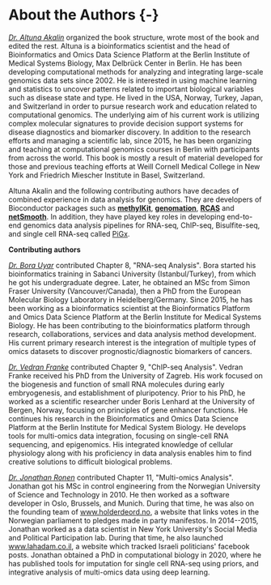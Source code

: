 # About the Authors {-}

[*Dr. Altuna Akalin*](https://github.com/al2na) organized the book structure, wrote most of the book and edited the rest. Altuna is a bioinformatics scientist and the head of Bioinformatics and Omics Data Science Platform at the Berlin Institute of Medical Systems Biology, Max Delbrück Center in Berlin. He has been developing computational methods for analyzing and integrating large-scale genomics data sets since 2002. He is interested in using machine learning and statistics to uncover patterns related to important biological variables such as disease state and type. He lived in the USA, Norway, Turkey, Japan, and Switzerland in order to pursue research work and education related to computational genomics. The underlying aim of his current work is utilizing complex molecular signatures to provide decision support systems for disease diagnostics and biomarker discovery. In addition to the research efforts and managing a scientific lab, since 2015, he has been organizing and teaching at computational genomics courses in Berlin with participants from across the world. This book is mostly a result of material developed for those and previous teaching efforts at Weill Cornell Medical College in New York and Friedrich Miescher Institute in Basel, Switzerland.

Altuna Akalin and the following contributing authors have decades of combined experience in data analysis for genomics. They are developers of Bioconductor packages such as [**methylKit**](https://bioconductor.org/packages/release/bioc/html/methylKit.html), [**genomation**](https://bioconductor.org/packages/release/bioc/html/genomation.html), [**RCAS**](https://bioconductor.org/packages/release/bioc/html/RCAS.html) and [**netSmooth**](https://bioconductor.org/packages/release/bioc/html/netSmooth.html). In addition, they have played key roles in developing end-to-end genomics data analysis pipelines for RNA-seq, ChIP-seq, Bisulfite-seq, and single cell RNA-seq called [PiGx](http://bioinformatics.mdc-berlin.de/pigx/).

**Contributing authors**

[*Dr. Bora Uyar*](https://github.com/borauyar) contributed Chapter 8, "RNA-seq Analysis". Bora started his bioinformatics training in Sabanci University (Istanbul/Turkey), from which he got his undergraduate degree. Later, he obtained an MSc from Simon Fraser University (Vancouver/Canada), then a PhD from the European Molecular Biology Laboratory in Heidelberg/Germany. Since 2015, he has been working as a bioinformatics scientist at the Bioinformatics Platform and Omics Data Science Platform at the Berlin Institute for Medical Systems Biology. He has been contributing to the bioinformatics platform through research, collaborations, services and data analysis method development. His current primary research interest is the integration of multiple types of omics datasets to discover prognostic/diagnostic biomarkers of cancers. 


[*Dr. Vedran Franke*](https://github.com/frenkiboy) contributed Chapter 9, "ChIP-seq Analysis". Vedran Franke received his PhD from the University of Zagreb. His work focused on the biogenesis and function of small RNA molecules during early embryogenesis, and establishment of pluripotency. Prior to his PhD, he worked as a scientific researcher under Boris
Lenhard at the University of Bergen, Norway, focusing on principles of gene enhancer functions. He continues his research in the
Bioinformatics and Omics Data Science Platform at the Berlin Institute for Medical System Biology. He develops tools for multi-omics data integration, focusing on single-cell RNA sequencing, and epigenomics. His integrated knowledge of cellular physiology along with his proficiency in data analysis enables him to find creative solutions to difficult biological problems.

[*Dr. Jonathan Ronen*](https://github.com/jonathanronen) contributed Chapter 11, "Multi-omics Analysis". Jonathan got his MSc in control engineering from the Norwegian University of Science and Technology in 2010. He then worked as a software developer in Oslo, Brussels, and Munich. During that time, he was also on the founding team of www.holderdeord.no, a website that links votes in the Norwegian parliament to pledges made in party manifestos. In 2014--2015, Jonathan worked as a data scientist in New York University's Social Media and Political Participation lab. During that time, he also launched www.lahadam.co.il, a website which tracked Israeli politicians' facebook posts. Jonathan obtained a PhD in computational biology in 2020, where he has published tools for imputation for single cell RNA-seq using priors, and integrative analysis of multi-omics data using deep learning.


